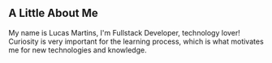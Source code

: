 ## A Little About Me

My name is Lucas Martins, I'm Fullstack Developer, technology lover!
Curiosity is very important for the learning process, which is what motivates me for new technologies and knowledge.
